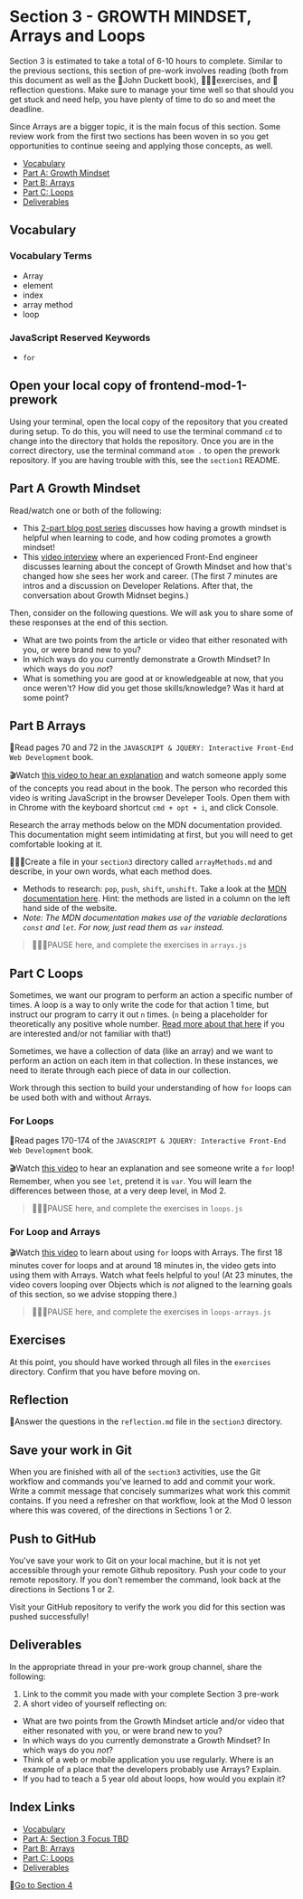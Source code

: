 # Section 3 - GROWTH MINDSET, Arrays and Loops

Section 3 is estimated to take a total of 6-10 hours to complete. Similar to the previous sections, this section of pre-work involves reading (both from this document as well as the 📒John Duckett book), 👩🏻‍💻exercises, and 📝reflection questions. Make sure to manage your time well so that should you get stuck and need help, you have plenty of time to do so and meet the deadline. 

Since Arrays are a bigger topic, it is the main focus of this section. Some review work from the first two sections has been woven in so you get opportunities to continue seeing and applying those concepts, as well.

- [Vocabulary](#Vocabulary)
- [Part A: Growth Mindset](#Part-A-Growth-Mindset)
- [Part B: Arrays](#Part-B-Arrays)
- [Part C: Loops](#Part-C-Loops)
- [Deliverables](#Deliverables)

## Vocabulary

### Vocabulary Terms

- Array
- element
- index
- array method
- loop

### JavaScript Reserved Keywords

- `for`

## Open your local copy of frontend-mod-1-prework

Using your terminal, open the local copy of the repository that you created during setup.  To do this, you will need to use the terminal command `cd` to change into the directory that holds the repository. Once you are in the correct directory, use the terminal command `atom .` to open the prework repository. If you are having trouble with this, see the `section1` README.

## Part A Growth Mindset

Read/watch one or both of the following:
- This [2-part blog post series](https://blog.mindsetworks.com/entry/how-having-a-growth-mindset-can-help-you-learn-to-code) discusses how having a growth mindset is helpful when learning to code, and how coding promotes a growth mindset!
- This [video interview](https://dev.to/hackflix_dev/how-to-hack-a-growth-mindset-b1g) where an experienced Front-End engineer discusses learning about the concept of Growth Mindset and how that's changed how she sees her work and career. (The first 7 minutes are intros and a discussion on Developer Relations. After that, the conversation about Growth Midnset begins.)

Then, consider on the following questions. We will ask you to share some of these responses at the end of this section.
- What are two points from the article or video that either resonated with you, or were brand new to you?
- In which ways do you currently demonstrate a Growth Mindset? In which ways do you _not_?
- What is something you are good at or knowledgeable at now, that you once weren't? How did you get those skills/knowledge? Was it hard at some point?

## Part B Arrays

📒Read pages 70 and 72 in the `JAVASCRIPT & JQUERY: Interactive Front-End Web Development` book.

🎬Watch [this video to hear an explanation](https://www.youtube.com/watch?v=EUnV-fCY0Pc) and watch someone apply some of the concepts you read about in the book. The person who recorded this video is writing JavaScript in the browser Develeper Tools. Open them with in Chrome with the keyboard shortcut `cmd + opt + i`, and click Console.

Research the array methods below on the MDN documentation provided. This documentation might seem intimidating at first, but you will need to get comfortable looking at it. 

👩🏻‍💻Create a file in your `section3` directory called `arrayMethods.md` and describe, in your own words, what each method does.
* Methods to research: `pop`, `push`, `shift`, `unshift`. Take a look at the [MDN documentation here](https://developer.mozilla.org/en-US/docs/Web/JavaScript/Reference/Global_Objects/Array). Hint: the methods are listed in a column on the left hand side of the website.
* _Note: The MDN documentation makes use of the variable declarations `const` and `let`. For now, just read them as `var` instead._

> 👩🏻‍💻PAUSE here, and complete the exercises in `arrays.js`

## Part C Loops

Sometimes, we want our program to perform an action a specific number of times. A loop is a way to only write the code for that action 1 time, but instruct our program to carry it out `n` times. (`n` being a placeholder for theoretically any positive whole number. [Read more about that here](https://www.quora.com/What-is-the-meaning-of-the-n-symbol-in-math) if you are interested and/or not familiar with that!)

Sometimes, we have a collection of data (like an array) and we want to perform an action on each item in that collection. In these instances, we need to iterate through each piece of data in our collection.

Work through this section to build your understanding of how `for` loops can be used both with and without Arrays.

### For Loops

📒Read pages 170-174 of the `JAVASCRIPT & JQUERY: Interactive Front-End Web Development` book.

🎬Watch [this video](https://www.youtube.com/watch?v=s9wW2PpJsmQ) to hear an explanation and see someone write a `for` loop! Remember, when you see `let`, pretend it is `var`. You will learn the differences between those, at a very deep level, in Mod 2.

> 👩🏻‍💻PAUSE here, and complete the exercises in `loops.js`

### For Loop and Arrays

🎬Watch [this video](https://www.youtube.com/watch?v=BxFi7vVZx4s) to learn about using `for` loops with Arrays. The first 18 minutes cover for loops and at around 18 minutes in, the video gets into using them with Arrays. Watch what feels helpful to you! (At 23 minutes, the video covers looping over Objects which is _not_ aligned to the learning goals of this section, so we advise stopping there.)

> 👩🏻‍💻PAUSE here, and complete the exercises in `loops-arrays.js`

## Exercises

At this point, you should have worked through all files in the `exercises` directory. Confirm that you have before moving on.

## Reflection

📝Answer the questions in the `reflection.md` file in the `section3` directory.

## Save your work in Git

When you are finished with all of the `section3` activities, use the Git workflow and commands you've learned to add and commit your work. Write a commit message that concisely summarizes what work this commit contains. If you need a refresher on that workflow, look at the Mod 0 lesson where this was covered, of the directions in Sections 1 or 2.

## Push to GitHub

You've save your work to Git on your local machine, but it is not yet accessible through your remote Github repository. Push your code to your remote repository. If you don't remember the command, look back at the directions in Sections 1 or 2.

Visit your GitHub repository to verify the work you did for this section was pushed successfully!

## Deliverables

In the appropriate thread in your pre-work group channel, share the following:

1. Link to the commit you made with your complete Section 3 pre-work
2. A short video of yourself reflecting on:
  - What are two points from the Growth Mindset article and/or video that either resonated with you, or were brand new to you?
  - In which ways do you currently demonstrate a Growth Mindset? In which ways do you _not_?
  - Think of a web or mobile application you use regularly. Where is an example of a place that the developers probably use Arrays? Explain.
  - If you had to teach a 5 year old about loops, how would you explain it?

## Index Links

- [Vocabulary](#Vocabulary)
- [Part A: Section 3 Focus TBD](#Part-A-Section-3-Focus)
- [Part B: Arrays](#Part-B-Arrays)
- [Part C: Loops](#Part-C-Loops)
- [Deliverables](#Deliverables)

🚀[Go to Section 4](../section4)